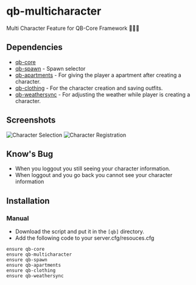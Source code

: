 # qb-multicharacter
Multi Character Feature for QB-Core Framework :people_holding_hands:

## Dependencies
- [qb-core](https://github.com/qbcore-framework/qb-core)
- [qb-spawn](https://github.com/qbcore-framework/qb-spawn) - Spawn selector
- [qb-apartments](https://github.com/qbcore-framework/qb-apartments) - For giving the player a apartment after creating a character.
- [qb-clothing](https://github.com/qbcore-framework/qb-clothing) - For the character creation and saving outfits.
- [qb-weathersync](https://github.com/qbcore-framework/qb-weathersync) - For adjusting the weather while player is creating a character.

## Screenshots
![Character Selection](https://media.discordapp.net/attachments/837056179682803804/860346824371077140/unknown.png?width=1202&height=676)
![Character Registration](https://media.discordapp.net/attachments/837056179682803804/860346824371077140/unknown.png?width=1202&height=676)

## Know's Bug
- When you loggout you still seeing your character information.
- When loggout and you go back you cannot see your character information

## Installation
### Manual
- Download the script and put it in the `[qb]` directory.
- Add the following code to your server.cfg/resouces.cfg
```
ensure qb-core
ensure qb-multicharacter
ensure qb-spawn
ensure qb-apartments
ensure qb-clothing
ensure qb-weathersync
```
